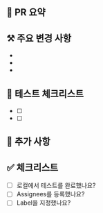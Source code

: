 <!-- PR제목 예시: [#12] 로그인 기능 구현 -->

## 📝 PR 요약
<!-- 이 PR의 목적과 전반적인 변경 사항을 간단히 설명해주세요 -->

## ⚒️ 주요 변경 사항
<!-- 구체적인 변경 내용을 bullet point로 나열해주세요 -->
-
-
-

## 🧪 테스트 체크리스트
- [ ] 
- [ ] 

## 💬 추가 사항
<!-- PR관련 추가적으로 공지할 내용이나 코드 리뷰 요구사항을 적어주세요 ex) 메서드 XXX의 이름을 더 잘 짓고 싶은데 혹시 좋은 명칭이 있을까요? -->

## ✅ 체크리스트
- [ ] 로컬에서 테스트를 완료했나요?
- [ ] Assignees를 등록했나요?
- [ ] Label을 지정했나요?